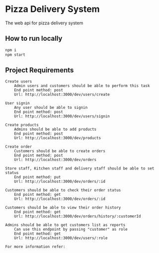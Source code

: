 # Pizza Delivery System

The web api for pizza delivery system

## How to run locally
```sh
npm i
npm start
```

## Project Requirements
    Create users
        Admin users and customers should be able to perform this task
        End point method: post
        Url: http://localhost:3000/dev/users/create

    User signin
        Any user should be able to signin
        End point method: post
        Url: http://localhost:3000/dev/users/signin

    Create products
        Admins should be able to add products
        End point method: post
        Url: http://localhost:3000/dev/products

    Create order
        Customers should be able to create orders
        End point method: post
        Url: http://localhost:3000/dev/orders

    Store staff, Kitchen staff and delivery staff should be able to set status
        End point method: put
        Url: http://localhost:3000/dev/orders/:id

    Customers should be able to check their order status
        End point method: get
        Url: http://localhost:3000/dev/orders/:id
    
    Customers should be able to view their order history
        End point method: get
        Url: http://localhost:3000/dev/orders/history/:customerId        

    Admins should be able to get customers list as reports
        Can use this endpoint by passing "customer" as role
        End point method: get
        Url: http://localhost:3000/dev/users/:role 

    For more information refer:
